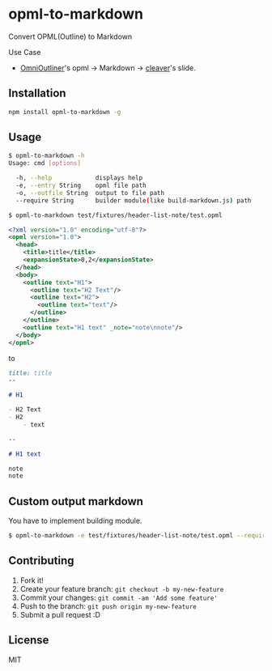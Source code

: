 # opml-to-markdown

Convert OPML(Outline) to Markdown

Use Case

* [OmniOutliner](http://www.omnigroup.com/omnioutliner "OmniOutliner")'s opml -> Markdown -> [cleaver](https://github.com/jdan/cleaver "cleaver")'s slide.

## Installation

``` sh
npm install opml-to-markdown -g
```

## Usage

``` sh
$ opml-to-markdown -h
Usage: cmd [options]

  -h, --help            displays help
  -e, --entry String    opml file path
  -o, --outfile String  output to file path
  --require String      builder module(like build-markdown.js) path
```

``` sh
$ opml-to-markdown test/fixtures/header-list-note/test.opml
```

``` xml
<?xml version="1.0" encoding="utf-8"?>
<opml version="1.0">
  <head>
    <title>title</title>
    <expansionState>0,2</expansionState>
  </head>
  <body>
    <outline text="H1">
      <outline text="H2 Text"/>
      <outline text="H2">
        <outline text="text"/>
      </outline>
    </outline>
    <outline text="H1 text" _note="note\nnote"/>
  </body>
</opml>
```

to

```markdown
title: title
--

# H1

- H2 Text
- H2
    - text

--

# H1 text

note
note
```


## Custom output markdown

You have to implement building module.

``` sh
$ opml-to-markdown -e test/fixtures/header-list-note/test.opml --require lib/build-markdown.js
```

## Contributing

1. Fork it!
2. Create your feature branch: `git checkout -b my-new-feature`
3. Commit your changes: `git commit -am 'Add some feature'`
4. Push to the branch: `git push origin my-new-feature`
5. Submit a pull request :D

## License

MIT